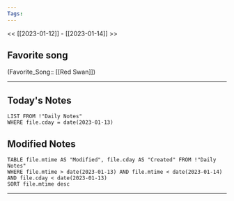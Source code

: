 ```yaml
---
Tags:
---
```

<< [[2023-01-12]] - [[2023-01-14]] >>
## Favorite song
(Favorite_Song:: [[Red Swan]])
___
## Today's Notes
```dataview
LIST FROM !"Daily Notes"
WHERE file.cday = date(2023-01-13)
```
## Modified Notes
```dataview
TABLE file.mtime AS "Modified", file.cday AS "Created" FROM !"Daily Notes" 
WHERE file.mtime > date(2023-01-13) AND file.mtime < date(2023-01-14) AND file.cday < date(2023-01-13)
SORT file.mtime desc
```
___
